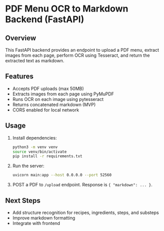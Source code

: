 # PDF Menu OCR to Markdown Backend (FastAPI)

## Overview
This FastAPI backend provides an endpoint to upload a PDF menu, extract images from each page, perform OCR using Tesseract, and return the extracted text as markdown.

## Features
- Accepts PDF uploads (max 50MB)
- Extracts images from each page using PyMuPDF
- Runs OCR on each image using pytesseract
- Returns concatenated markdown (MVP)
- CORS enabled for local network

## Usage
1. Install dependencies:
   ```bash
   python3 -m venv venv
   source venv/bin/activate
   pip install -r requirements.txt
   ```
2. Run the server:
   ```bash
   uvicorn main:app --host 0.0.0.0 --port 52560
   ```
3. POST a PDF to `/upload` endpoint. Response is `{ "markdown": ... }`.

## Next Steps
- Add structure recognition for recipes, ingredients, steps, and substeps
- Improve markdown formatting
- Integrate with frontend
